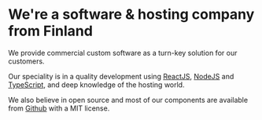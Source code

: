 # We're a software & hosting company from Finland

We provide commercial custom software as a turn-key solution for our customers.

Our speciality is in a quality development using [ReactJS](https://reactjs.org/), 
[NodeJS](https://nodejs.org/) and [TypeScript](https://www.typescriptlang.org/), and deep knowledge 
of the hosting world.

We also believe in open source and most of our components are available from 
[Github](https://github.com/sendanor) with a MIT license.

